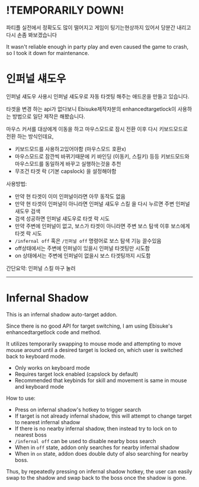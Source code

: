 # !TEMPORARILY DOWN!
파티플 실전에서 정확도도 많이 떨어지고 게임이 팅기는현상까지 있어서 당분간 내리고 다시 손좀 봐보겠습니다

It wasn't reliable enough in party play and even caused the game to crash, so I took it down for maintenance.


# 인퍼널 섀도우
인퍼널 섀도우 사용시 인퍼널 섀도우로 자동 타겟팅 해주는 애드온을 만들고 있습니다.

타겟을 변경 하는 api가 없다보니 Ebisuke제작자분의 enhancedtargetlock이 사용하는 방법으로 일단 제작은 해봤습니다.

마우스 커서를 대상에게 이동을 하고 마우스모드로 잠시 전환 이후 다시 키보드모드로 전환 하는 방식인데요,
* 키보드모드를 사용하고있어야함 (마우스모드 호환x)
* 마우스모드로 잠깐씩 바뀌기때문에 키 바인딩 (이동키, 스킬키) 등등 키보드모드와 마우스모드를 동일하게 바꾸고 실행하는것을 추천
* 무조건 타겟 락 (기본 capslock) 을 설정해야함

사용방법:
* 만약 현 타겟이 이미 인퍼널이라면 아무 동작도 없음
* 만약 현 타겟이 인퍼널이 아니라면 인퍼널 섀도우 스킬 을 다시 누르면 주변 인퍼널 새도우 검색
* 검색 성공하면 인퍼널 섀도우로 타겟 락 시도
* 만약 주변에 인퍼널이 없고, 보스가 타겟이 아니라면 주변 보스 탐색 이후 보스에게 타겟 락 시도
* `/infernal off` 혹은 `/인퍼널 off` 명령어로 보스 탐색 기능 끌수있음
* off상태에서는 주변에 인퍼널이 있을시 인퍼널 타겟팅만 시도함
* on 상태에서는 주변에 인퍼널이 없을시 보스 타겟팅까지 시도함

간단요약: 인퍼널 스킬 마구 눌러

-----------
# Infernal Shadow
This is an infernal shadow auto-target addon.

Since there is no good API for target switching, I am using Ebisuke's enhancedtargetlock code and method.

It utilizes temporarily swapping to mouse mode and attempting to move mouse around until a desired target is locked on,
which user is switched back to keyboard mode.
* Only works on keyboard mode
* Requires target lock enabled (capslock by default)
* Recommended that keybinds for skill and movement is same in mouse and keyboard mode

How to use:
* Press on infernal shadow's hotkey to trigger search
* If target is not already infernal shadow, this will attempt to change target to nearest infernal shadow
* If there is no nearby infernal shadow, then instead try to lock on to nearest boss
* `/infernal off` can be used to disable nearby boss search
* When in `off` state, addon only searches for nearby infernal shadow
* When in `on` state, addon does double duty of also searching for nearby boss.

Thus, by repeatedly pressing on infernal shadow hotkey, the user can easily swap to the shadow
and swap back to the boss once the shadow is gone.